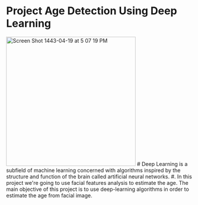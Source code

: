 # Project Age Detection Using Deep Learning
<img width="349" alt="Screen Shot 1443-04-19 at 5 07 19 PM" src="https://user-images.githubusercontent.com/72619886/143254543-53162c76-d09a-4c73-9de6-c2dc358a2852.png">
# 
Deep Learning is a subfield of machine learning concerned with algorithms inspired by the structure and function of the brain called artificial neural networks.
#. 
In this project we're going to use facial features analysis to estimate the age. The main objective of this project is to use deep-learning algorithms in order to estimate the age from facial image.


